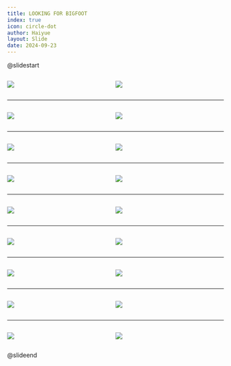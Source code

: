 ```yaml
---
title: LOOKING FOR BIGFOOT
index: true
icon: circle-dot
author: Haiyue
layout: Slide
date: 2024-09-23
---
```

 
@slidestart

<div style="display:flex">
<div style="flex:1">

![](/reading/english/Level-O/LOOKING%20FOR%20BIGFOOT/001.webp)
</div>
<div style="flex:1">

![](/reading/english/Level-O/LOOKING%20FOR%20BIGFOOT/002.webp)
</div>
</div>

---

<div style="display:flex">
<div style="flex:1">

![](/reading/english/Level-O/LOOKING%20FOR%20BIGFOOT/003.webp)
</div>
<div style="flex:1">

![](/reading/english/Level-O/LOOKING%20FOR%20BIGFOOT/004.webp)
</div>
</div>

---

<div style="display:flex">
<div style="flex:1">

![](/reading/english/Level-O/LOOKING%20FOR%20BIGFOOT/005.webp)
</div>
<div style="flex:1">

![](/reading/english/Level-O/LOOKING%20FOR%20BIGFOOT/006.webp)
</div>
</div>

---

<div style="display:flex">
<div style="flex:1">

![](/reading/english/Level-O/LOOKING%20FOR%20BIGFOOT/007.webp)
</div>
<div style="flex:1">

![](/reading/english/Level-O/LOOKING%20FOR%20BIGFOOT/008.webp)
</div>
</div>

---

<div style="display:flex">
<div style="flex:1">

![](/reading/english/Level-O/LOOKING%20FOR%20BIGFOOT/009.webp)
</div>
<div style="flex:1">

![](/reading/english/Level-O/LOOKING%20FOR%20BIGFOOT/010.webp)
</div>
</div>

---

<div style="display:flex">
<div style="flex:1">

![](/reading/english/Level-O/LOOKING%20FOR%20BIGFOOT/011.webp)
</div>
<div style="flex:1">

![](/reading/english/Level-O/LOOKING%20FOR%20BIGFOOT/012.webp)
</div>
</div>

---

<div style="display:flex">
<div style="flex:1">

![](/reading/english/Level-O/LOOKING%20FOR%20BIGFOOT/013.webp)
</div>
<div style="flex:1">

![](/reading/english/Level-O/LOOKING%20FOR%20BIGFOOT/014.webp)
</div>
</div>

---

<div style="display:flex">
<div style="flex:1">

![](/reading/english/Level-O/LOOKING%20FOR%20BIGFOOT/015.webp)
</div>
<div style="flex:1">

![](/reading/english/Level-O/LOOKING%20FOR%20BIGFOOT/016.webp)
</div>
</div>

---

<div style="display:flex">
<div style="flex:1">

![](/reading/english/Level-O/LOOKING%20FOR%20BIGFOOT/017.webp)
</div>
<div style="flex:1">

![](/reading/english/Level-O/LOOKING%20FOR%20BIGFOOT/018.webp)
</div>
</div>

@slideend